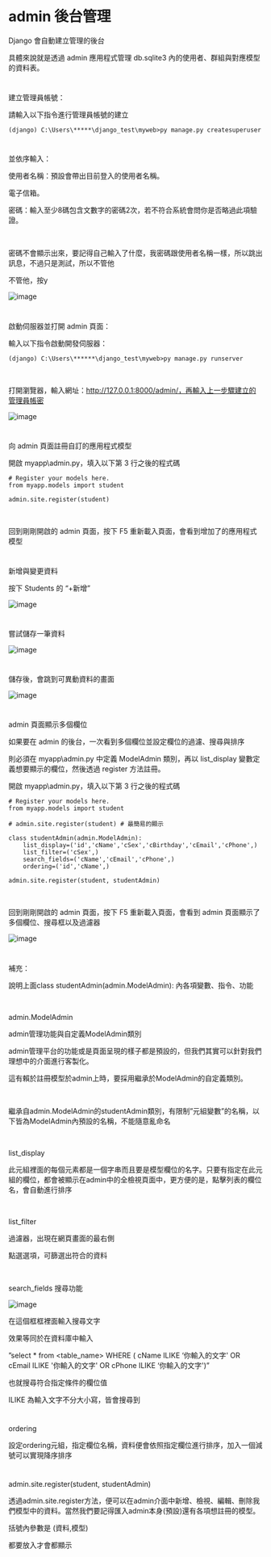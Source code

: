 # admin 後台管理


Django 會自動建立管理的後台

具體來說就是透過 admin 應用程式管理 db.sqlite3 內的使用者、群組與對應模型的資料表。


#

建立管理員帳號：

請輸入以下指令進行管理員帳號的建立


    (django) C:\Users\*****\django_test\myweb>py manage.py createsuperuser


#

並依序輸入：

使用者名稱：預設會帶出目前登入的使用者名稱。

電子信箱。

密碼：輸入至少8碼包含文數字的密碼2次，若不符合系統會問你是否略過此項驗證。


<br>

密碼不會顯示出來，要記得自己輸入了什麼，我密碼跟使用者名稱一樣，所以跳出訊息，不過只是測試，所以不管他

不管他，按y

![image](https://github.com/YueYue32/Django_Learning/blob/main/12.%20admin%20%E5%BE%8C%E5%8F%B0%E7%AE%A1%E7%90%86/1.png)


#

啟動伺服器並打開 admin 頁面：

輸入以下指令啟動開發伺服器：

    (django) C:\Users\******\django_test\myweb>py manage.py runserver


<br>

打開瀏覽器，輸入網址：http://127.0.0.1:8000/admin/，再輸入上一步驟建立的管理員帳密

![image](https://github.com/YueYue32/Django_Learning/blob/main/12.%20admin%20%E5%BE%8C%E5%8F%B0%E7%AE%A1%E7%90%86/2.png)


#


向 admin 頁面註冊自訂的應用程式模型

開啟 myapp\admin.py，填入以下第 3 行之後的程式碼
    
    # Register your models here.
    from myapp.models import student
    
    admin.site.register(student)


<br>

回到剛剛開啟的 admin 頁面，按下 F5 重新載入頁面，會看到增加了的應用程式模型


#


新增與變更資料

按下 Students 的 “+新增”

![image](https://github.com/YueYue32/Django_Learning/blob/main/12.%20admin%20%E5%BE%8C%E5%8F%B0%E7%AE%A1%E7%90%86/3.png)


#


嘗試儲存一筆資料

![image](https://github.com/YueYue32/Django_Learning/blob/main/12.%20admin%20%E5%BE%8C%E5%8F%B0%E7%AE%A1%E7%90%86/4.png)


#

儲存後，會跳到可異動資料的畫面

![image](https://github.com/YueYue32/Django_Learning/blob/main/12.%20admin%20%E5%BE%8C%E5%8F%B0%E7%AE%A1%E7%90%86/5.png)


#


admin 頁面顯示多個欄位

如果要在 admin 的後台，一次看到多個欄位並設定欄位的過濾、搜尋與排序

則必須在 myapp\admin.py 中定義 ModelAdmin 類別，再以 list_display 變數定義想要顯示的欄位，然後透過 register 方法註冊。

開啟 myapp\admin.py，填入以下第 3 行之後的程式碼

    # Register your models here.
    from myapp.models import student
    
    # admin.site.register(student) # 最簡易的顯示
    
    class studentAdmin(admin.ModelAdmin):
        list_display=('id','cName','cSex','cBirthday','cEmail','cPhone',)
        list_filter=('cSex',)
        search_fields=('cName','cEmail','cPhone',)
        ordering=('id','cName',)
    
    admin.site.register(student, studentAdmin)


<br>


回到剛剛開啟的 admin 頁面，按下 F5 重新載入頁面，會看到 admin 頁面顯示了多個欄位、搜尋框以及過濾器

![image](https://github.com/YueYue32/Django_Learning/blob/main/12.%20admin%20%E5%BE%8C%E5%8F%B0%E7%AE%A1%E7%90%86/6.png)


#


補充：

說明上面class studentAdmin(admin.ModelAdmin): 內各項變數、指令、功能


<br>


admin.ModelAdmin

admin管理功能與自定義ModelAdmin類別

admin管理平台的功能或是頁面呈現的樣子都是預設的，但我們其實可以針對我們理想中的介面進行客製化。

這有賴於註冊模型於admin上時，要採用繼承於ModelAdmin的自定義類別。


<br>


繼承自admin.ModelAdmin的studentAdmin類別，有限制”元組變數”的名稱，以下皆為ModelAdmin內預設的名稱，不能隨意亂命名


<br>


list_display

此元組裡面的每個元素都是一個字串而且要是模型欄位的名字。只要有指定在此元組的欄位，都會被顯示在admin中的全檢視頁面中，更方便的是，點擊列表的欄位名，會自動進行排序


<br>


list_filter

過濾器，出現在網頁畫面的最右側

點選選項，可篩選出符合的資料


<br>

search_fields
搜尋功能

![image](https://github.com/YueYue32/Django_Learning/blob/main/12.%20admin%20%E5%BE%8C%E5%8F%B0%E7%AE%A1%E7%90%86/7.png)


在這個框框裡面輸入搜尋文字

效果等同於在資料庫中輸入

”select * from <table_name> WHERE ( cName ILIKE ‘你輸入的文字' OR cEmail ILIKE '你輸入的文字' OR cPhone ILIKE ‘你輸入的文字')”

也就搜尋符合指定條件的欄位值

ILIKE  為輸入文字不分大小寫，皆會搜尋到


#


ordering

設定ordering元組，指定欄位名稱，資料便會依照指定欄位進行排序，加入一個減號可以實現降序排序


#


admin.site.register(student, studentAdmin)

透過admin.site.register方法，便可以在admin介面中新增、檢視、編輯、刪除我們模型中的資料。當然我們要記得匯入admin本身(預設)還有各項想註冊的模型。

括號內參數是 (資料,模型)

都要放入才會都顯示

